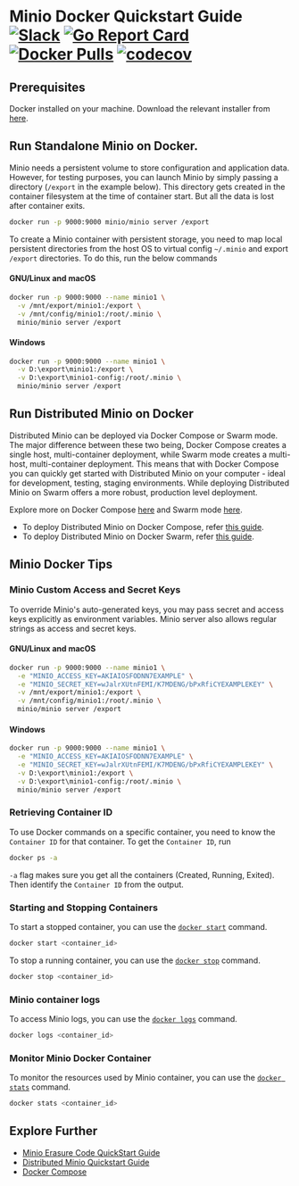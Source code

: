 # Minio Docker Quickstart Guide [![Slack](https://slack.minio.io/slack?type=svg)](https://slack.minio.io) [![Go Report Card](https://goreportcard.com/badge/minio/minio)](https://goreportcard.com/report/minio/minio) [![Docker Pulls](https://img.shields.io/docker/pulls/minio/minio.svg?maxAge=604800)](https://hub.docker.com/r/minio/minio/) [![codecov](https://codecov.io/gh/minio/minio/branch/master/graph/badge.svg)](https://codecov.io/gh/minio/minio)

## Prerequisites

Docker installed on your machine. Download the relevant installer from [here](https://www.docker.com/community-edition#/download).

## Run Standalone Minio on Docker.

Minio needs a persistent volume to store configuration and application data. However, for testing purposes, you can launch Minio by simply passing a directory (`/export` in the example below). This directory gets created in the container filesystem at the time of container start. But all the data is lost after container exits.

```sh
docker run -p 9000:9000 minio/minio server /export
```

To create a Minio container with persistent storage, you need to map local persistent directories from the host OS to virtual config `~/.minio` and export `/export` directories. To do this, run the below commands

#### GNU/Linux and macOS

```sh
docker run -p 9000:9000 --name minio1 \
  -v /mnt/export/minio1:/export \
  -v /mnt/config/minio1:/root/.minio \
  minio/minio server /export
```

#### Windows

```sh
docker run -p 9000:9000 --name minio1 \
  -v D:\export\minio1:/export \
  -v D:\export\minio1-config:/root/.minio \
  minio/minio server /export
```

## Run Distributed Minio on Docker

Distributed Minio can be deployed via Docker Compose or Swarm mode. The major difference between these two being, Docker Compose creates a single host, multi-container deployment, while Swarm mode creates a multi-host, multi-container deployment. This means that with Docker Compose you can quickly get started with Distributed Minio on your computer - ideal for development, testing, staging environments. While deploying Distributed Minio on Swarm offers a more robust, production level deployment.

Explore more on Docker Compose [here](https://docs.docker.com/compose/overview/) and Swarm mode [here](https://docs.docker.com/engine/swarm/).

* To deploy Distributed Minio on Docker Compose, refer [this guide](http://docs.minio.io/docs/deploy-minio-on-docker-compose).
* To deploy Distributed Minio on Docker Swarm, refer [this guide](https://docs.minio.io/docs/deploy-minio-on-docker-swarm).

## Minio Docker Tips

### Minio Custom Access and Secret Keys

To override Minio's auto-generated keys, you may pass secret and access keys explicitly as environment variables. Minio server also allows regular strings as access and secret keys.

#### GNU/Linux and macOS

```sh
docker run -p 9000:9000 --name minio1 \
  -e "MINIO_ACCESS_KEY=AKIAIOSFODNN7EXAMPLE" \
  -e "MINIO_SECRET_KEY=wJalrXUtnFEMI/K7MDENG/bPxRfiCYEXAMPLEKEY" \
  -v /mnt/export/minio1:/export \
  -v /mnt/config/minio1:/root/.minio \
  minio/minio server /export
```

#### Windows

```sh
docker run -p 9000:9000 --name minio1 \
  -e "MINIO_ACCESS_KEY=AKIAIOSFODNN7EXAMPLE" \
  -e "MINIO_SECRET_KEY=wJalrXUtnFEMI/K7MDENG/bPxRfiCYEXAMPLEKEY" \
  -v D:\export\minio1:/export \
  -v D:\export\minio1-config:/root/.minio \
  minio/minio server /export
```
### Retrieving Container ID

To use Docker commands on a specific container, you need to know the `Container ID` for that container. To get the `Container ID`, run

```sh
docker ps -a
```

`-a` flag makes sure you get all the containers (Created, Running, Exited). Then identify the `Container ID` from the output.

### Starting and Stopping Containers

To start a stopped container, you can use the [`docker start`](https://docs.docker.com/engine/reference/commandline/start/) command.

```sh
docker start <container_id>
```

To stop a running container, you can use the [`docker stop`](https://docs.docker.com/engine/reference/commandline/stop/) command.

```sh
docker stop <container_id>
```

### Minio container logs

To access Minio logs, you can use the [`docker logs`](https://docs.docker.com/engine/reference/commandline/logs/) command.

```sh
docker logs <container_id>
```

### Monitor Minio Docker Container

To monitor the resources used by Minio container, you can use the [`docker stats`](https://docs.docker.com/engine/reference/commandline/stats/) command.

```sh
docker stats <container_id>
```

## Explore Further

* [Minio Erasure Code QuickStart Guide](https://docs.minio.io/docs/minio-erasure-code-quickstart-guide)
* [Distributed Minio Quickstart Guide ](https://docs.minio.io/docs/distributed-minio-quickstart-guide)
* [Docker Compose](https://docs.docker.com/compose/)
